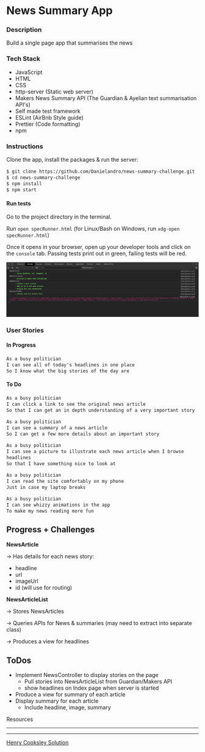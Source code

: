 # News Summary App

### Description

Build a single page app that summarises the news

### Tech Stack

- JavaScript
- HTML
- CSS
- http-server (Static web server)
- Makers News Summary API (The Guardian & Ayelian text summarisation API's)
- Self made test framework
- ESLint (AirBnb Style guide)
- Prettier (Code formatting)
- npm

### Instructions

Clone the app, install the packages & run the server:

```
$ git clone https://github.com/Danielandro/news-summary-challenge.git
$ cd news-summary-challenge
$ npm install
$ npm start
```

#### Run tests

Go to the project directory in the terminal.

Run `open specRunner.html` (for Linux/Bash on Windows, run `xdg-open specRunner.html`)

Once it opens in your browser, open up your developer tools and click on the `console` tab. Passing tests print out in green, failing tests will be red.

![screenshot](images/test_output_example.png)

### User Stories

#### In Progress

```
As a busy politician
I can see all of today's headlines in one place
So I know what the big stories of the day are
```

#### To Do

```
As a busy politician
I can click a link to see the original news article
So that I can get an in depth understanding of a very important story
```

```
As a busy politician
I can see a summary of a news article
So I can get a few more details about an important story
```

```
As a busy politician
I can see a picture to illustrate each news article when I browse headlines
So that I have something nice to look at
```

```
As a busy politician
I can read the site comfortably on my phone
Just in case my laptop breaks
```

```
As a busy politician
I can see whizzy animations in the app
To make my news reading more fun
```

## Progress + Challenges

**NewsArticle**

-> Has details for each news story:

- headline
- url
- imageUrl
- id (will use for routing)

**NewsArticleList**

-> Stores NewsArticles

-> Queries APIs for News & summaries (may need to extract into separate class)

-> Produces a view for headlines

## ToDos

- Implement NewsController to display stories on the page
  - Pull stories into NewsArticleList from Guardian/Makers API
  - show headlines on Index page when server is started
- Produce a view for summary of each article
- Display summary for each article
  - Include headline, image, summary

Resources

---

---

[Henry Cooksley Solution](https://github.com/hnryjmes/news-summary-challenge)
